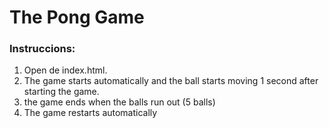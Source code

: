 # The Pong Game

### Instruccions:

1. Open de index.html.
2. The game starts automatically and the ball starts moving 1 second after starting the game.
3. the game ends when the balls run out (5 balls)
4. The game restarts automatically
